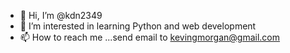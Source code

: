 - 👋 Hi, I’m @kdn2349
- 👀 I’m interested in learning Python and web development
- 📫 How to reach me ...send email to kevingmorgan@gmail.com

<!---
kdn2349/kdn2349 is a ✨ special ✨ repository because its `README.md` (this file) appears on your GitHub profile.
You can click the Preview link to take a look at your changes.
--->
